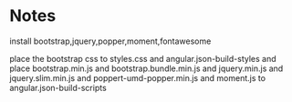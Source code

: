 # Notes

install bootstrap,jquery,popper,moment,fontawesome

place the bootstrap css to styles.css and angular.json-build-styles
and place bootstrap.min.js and bootstrap.bundle.min.js and jquery.min.js and jquery.slim.min.js and poppert-umd-popper.min.js and moment.js to angular.json-build-scripts

